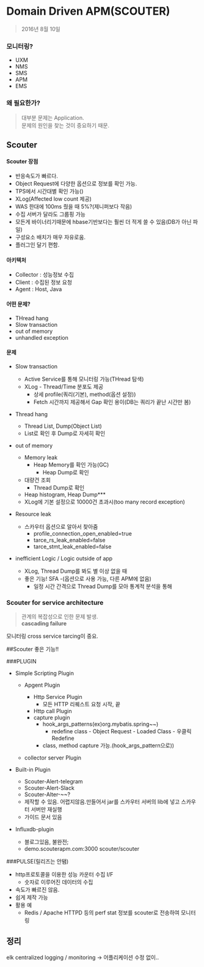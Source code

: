 # **Domain Driven APM(SCOUTER)**
>2016년 8월 10일

### 모니터링?
 - UXM
 - NMS
 - SMS
 - APM
 - EMS

### 왜 필요한가?
 > 대부분 문제는 Application.  
문제의 원인을 찾는 것이 중요하기 때문.


## Scouter

#### Scouter 장점
 - 반응속도가 빠르다.
 - Object Request에 다양한 옵션으로 정보를 확인 가능.
 - TPS에서 시간대별 확인 가능()
 - XLog(Affected low count 제공)
 - WAS 한대에 100ms 줬을 때 5%?(제니퍼보다 작음)
 - 수집 서버가 달라도 그룹핑 가능
 - 모든게 바이너리기때문에 hbase기반보다는 훨씬 더 적게 쓸 수 있음(DB가 아닌 파일)
 - 구성요소 배치가 매우 자유로움.
 - 플러그인 달기 편함.

#### 아키텍처
 - Collector : 성능정보 수집
 - Client : 수집된 정보 요청
 - Agent : Host, Java

#### 어떤 문제?
 - THread hang
 - Slow transaction
 - out of memory
 - unhandled exception

#### 문제 
* Slow transaction
    - Active Service를 통해 모니터링 가능(THread 탐색)
    - XLog - Thread/Time 분포도 제공
        - 상세 profile(쿼리(기본), method(옵션 설정))
        - Fetch 시간까지 제공해서 Gap 확인 용이(DB는 쿼리가 끝난 시간만 봄)

* Thread hang
    - Thread List, Dump(Object List)
    - List로 확인 후 Dump로 자세히 확인

* out of memory
    - Memory leak
        - Heap Memory를 확인 가능(GC)
            - Heap Dump로 확인
    - 대량건 조회 
        - Thread Dump로 확인
    - Heap histogram, Heap Dump***
    - XLog에 기본 설정으로 10000건 초과시(too many record exception)

* Resource leak
    - 스카우터 옵션으로 알아서 찾아줌
        - profile_connection_open_enabled=true
        - tarce_rs_leak_enabled=false
        - tarce_stmt_leak_enabled=false

* inefficient Logic / Logic outside of app
    - XLog, Thread Dump를 봐도 별 이상 없을 때
    - 좋은 기능! SFA -(옵션으로 사용 가능, 다른 APM에 없음)
        - 일정 시간 간격으로 Thread Dump를 모아 통계적 분석을 통해

  

### Scouter for service architecture
> 관계의 복잡성으로 인한 문제 발생.  
**cascading failure**

모니터링 cross service tarcing이 중요.


##Scouter 좋은 기능!!

###PLUGIN
* Simple Scripting Plugin
    - Apgent Plugin
        - Http Service Plugin
            - 모든 HTTP 리퀘스트 요청 시작, 끝
        - Http call Plugin
        - capture plugin
            - hook_args_patterns(ex)org.mybatis.spring~~)
                - redefine class - Object Request - Loaded Class - 우클릭 Redefine
            - class, method capture 가능.(hook_args_pattern으로))

    - collector server Plugin
* Built-in Plugin
    - Scouter-Alert-telegram
    - Scouter-Alert-Slack
    - Scouter-Alter-~~?
    - 제작할 수 있음. 어렵지않음.만들어서 jar를 스카우터 서버의 lib에 넣고 스카우터 서버만 재실행
    - 가이드 문서 있음

* Influxdb-plugin
    - 블로그있음, 불완전;
    - demo.scouterapm.com:3000 scouter/scouter

###PULSE(릴리즈는 안됌)
 - http프로토콜을 이용한 성능 카운터 수집 I/F
    - 숫자로 이루어진 데이터의 수집
 - 속도가 빠르진 않음.
 - 쉽게 제작 가능
 - 활용 예
    - Redis / Apache HTTPD 등의 perf stat 정보를 scouter로 전송하여 모니터링

## 정리
elk 
centralized logging / monitoring -> 어플리케이션 수정 없이..

